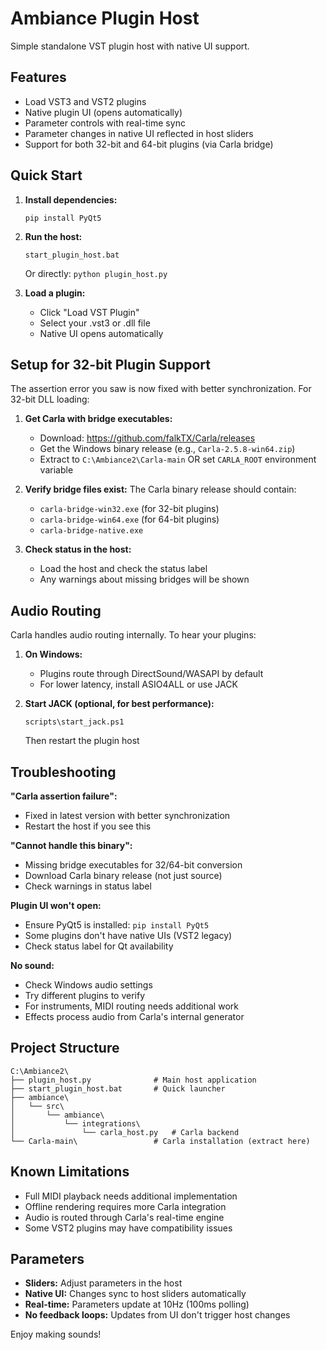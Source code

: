 # Ambiance Plugin Host

Simple standalone VST plugin host with native UI support.

## Features
- Load VST3 and VST2 plugins
- Native plugin UI (opens automatically)
- Parameter controls with real-time sync
- Parameter changes in native UI reflected in host sliders
- Support for both 32-bit and 64-bit plugins (via Carla bridge)

## Quick Start

1. **Install dependencies:**
   ```
   pip install PyQt5
   ```

2. **Run the host:**
   ```
   start_plugin_host.bat
   ```
   Or directly: `python plugin_host.py`

3. **Load a plugin:**
   - Click "Load VST Plugin"
   - Select your .vst3 or .dll file
   - Native UI opens automatically

## Setup for 32-bit Plugin Support

The assertion error you saw is now fixed with better synchronization. For 32-bit DLL loading:

1. **Get Carla with bridge executables:**
   - Download: https://github.com/falkTX/Carla/releases
   - Get the Windows binary release (e.g., `Carla-2.5.8-win64.zip`)
   - Extract to `C:\Ambiance2\Carla-main` OR set `CARLA_ROOT` environment variable

2. **Verify bridge files exist:**
   The Carla binary release should contain:
   - `carla-bridge-win32.exe` (for 32-bit plugins)
   - `carla-bridge-win64.exe` (for 64-bit plugins)
   - `carla-bridge-native.exe`

3. **Check status in the host:**
   - Load the host and check the status label
   - Any warnings about missing bridges will be shown

## Audio Routing

Carla handles audio routing internally. To hear your plugins:

1. **On Windows:**
   - Plugins route through DirectSound/WASAPI by default
   - For lower latency, install ASIO4ALL or use JACK

2. **Start JACK (optional, for best performance):**
   ```
   scripts\start_jack.ps1
   ```
   Then restart the plugin host

## Troubleshooting

**"Carla assertion failure":**
- Fixed in latest version with better synchronization
- Restart the host if you see this

**"Cannot handle this binary":**
- Missing bridge executables for 32/64-bit conversion
- Download Carla binary release (not just source)
- Check warnings in status label

**Plugin UI won't open:**
- Ensure PyQt5 is installed: `pip install PyQt5`
- Some plugins don't have native UIs (VST2 legacy)
- Check status label for Qt availability

**No sound:**
- Check Windows audio settings
- Try different plugins to verify
- For instruments, MIDI routing needs additional work
- Effects process audio from Carla's internal generator

## Project Structure

```
C:\Ambiance2\
├── plugin_host.py              # Main host application
├── start_plugin_host.bat       # Quick launcher
├── ambiance\
│   └── src\
│       └── ambiance\
│           └── integrations\
│               └── carla_host.py   # Carla backend
└── Carla-main\                 # Carla installation (extract here)
```

## Known Limitations

- Full MIDI playback needs additional implementation
- Offline rendering requires more Carla integration  
- Audio is routed through Carla's real-time engine
- Some VST2 plugins may have compatibility issues

## Parameters

- **Sliders:** Adjust parameters in the host
- **Native UI:** Changes sync to host sliders automatically
- **Real-time:** Parameters update at 10Hz (100ms polling)
- **No feedback loops:** Updates from UI don't trigger host changes

Enjoy making sounds!
